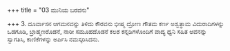 +++
title = "03 ಮುನಿಯ ಬರವನು"

+++
3. ದೂರ್ವಾಸನ ಆಗಮನವನ್ನು ತಿಳಿದು ಕೌರವನು ಭೀಷ್ಮ ದ್ರೋಣ ಗೌತಮ ಕರ್ಣ ಅಶ್ವತ್ಥಾಮ ವಿದುರಾದಿಗಳನ್ನು ಒಡಗೂಡಿ, ಬ್ರಾಹ್ಮಣರೊಡನೆ, ನಾರೀ ಸಮೂಹದೊಡನೆ ಕಲಶ ಕನ್ನಡಿಗಳೊಂದಿಗೆ ವಾದ್ಯ ಧ್ವನಿ ಸಹಿತ ಅವನನ್ನು ಸ್ವಾಗತಿಸಿ, ಕಾಣಿಕೆಗಳನ್ನು ಅರ್ಪಿಸಿ ನಮಸ್ಕರಿಸಿದನು.